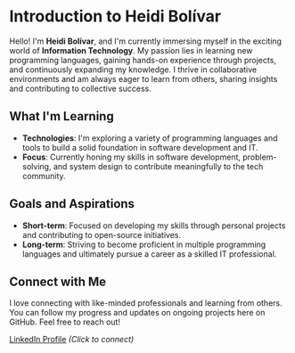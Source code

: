 # Introduction to Heidi Bolívar

Hello! I'm **Heidi Bolívar**, and I'm currently immersing myself in the exciting world of **Information Technology**. My passion lies in learning new programming languages, gaining hands-on experience through projects, and continuously expanding my knowledge. I thrive in collaborative environments and am always eager to learn from others, sharing insights and contributing to collective success.

## What I'm Learning

- **Technologies**: I'm exploring a variety of programming languages and tools to build a solid foundation in software development and IT.
- **Focus**: Currently honing my skills in software development, problem-solving, and system design to contribute meaningfully to the tech community. 

## Goals and Aspirations

- **Short-term**: Focused on developing my skills through personal projects and contributing to open-source initiatives.
- **Long-term**: Striving to become proficient in multiple programming languages and ultimately pursue a career as a skilled IT professional.

## Connect with Me

I love connecting with like-minded professionals and learning from others. You can follow my progress and updates on ongoing projects here on GitHub. Feel free to reach out!

[LinkedIn Profile]([https://www.linkedin.com/in/heidi-bolivar/](https://www.linkedin.com/in/heidi-bolivar-349538327/)) *(Click to connect)*
